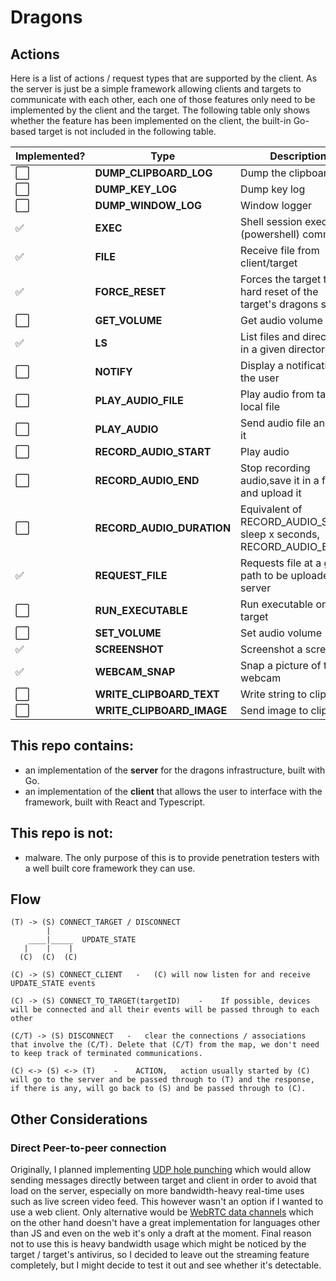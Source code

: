 # Dragons

## Actions

Here is a list of actions / request types that are supported by the client. As the server is just be a simple framework allowing clients and targets to communicate with each other, each one of those features only need to be implemented by the client and the target. The following table only shows whether the feature has been implemented on the client, the built-in Go-based target is not included in the following table.

| Implemented? | Type                      | Description                                                          |
| ------------ | ------------------------- | -------------------------------------------------------------------- |
| ⬜️          | **DUMP_CLIPBOARD_LOG**    | Dump the clipboard log                                               |
| ⬜️          | **DUMP_KEY_LOG**          | Dump key log                                                         |
| ⬜️          | **DUMP_WINDOW_LOG**       | Window logger                                                        |
| ✅           | **EXEC**                  | Shell session executes a (powershell) command                        |
| ✅           | **FILE**                  | Receive file from client/target                                      |
| ✅           | **FORCE_RESET**           | Forces the target to do a hard reset of the target's dragons service |
| ⬜️          | **GET_VOLUME**            | Get audio volume                                                     |
| ✅           | **LS**                    | List files and directories in a given directory                      |
| ⬜️          | **NOTIFY**                | Display a notification to the user                                   |
| ⬜️          | **PLAY_AUDIO_FILE**       | Play audio from target's local file                                  |
| ⬜️          | **PLAY_AUDIO**            | Send audio file and play it                                          |
| ⬜️          | **RECORD_AUDIO_START**    | Play audio                                                           |
| ⬜️          | **RECORD_AUDIO_END**      | Stop recording audio,save it in a file and upload it                 |
| ⬜️          | **RECORD_AUDIO_DURATION** | Equivalent of RECORD_AUDIO_START, sleep x seconds, RECORD_AUDIO_END  |
| ✅           | **REQUEST_FILE**          | Requests file at a given path to be uploaded to server               |
| ⬜️          | **RUN_EXECUTABLE**        | Run executable on the target                                         |
| ⬜️          | **SET_VOLUME**            | Set audio volume                                                     |
| ✅           | **SCREENSHOT**            | Screenshot a screen                                                  |
| ✅           | **WEBCAM_SNAP**           | Snap a picture of the webcam                                         |
| ⬜️          | **WRITE_CLIPBOARD_TEXT**  | Write string to clipboard                                            |
| ⬜️          | **WRITE_CLIPBOARD_IMAGE** | Send image to clipboard                                              |

## This repo contains:

- an implementation of the **server** for the dragons infrastructure, built with Go.
- an implementation of the **client** that allows the user to interface with the framework, built with React and Typescript.

## This repo is not:

- malware. The only purpose of this is to provide penetration testers with a well built core framework they can use.

## Flow

```
(T) -> (S) CONNECT_TARGET / DISCONNECT
        |
    ____|_____  UPDATE_STATE
   |    |    |
  (C)  (C)  (C)

(C) -> (S) CONNECT_CLIENT   -   (C) will now listen for and receive UPDATE_STATE events

(C) -> (S) CONNECT_TO_TARGET(targetID)    -    If possible, devices will be connected and all their events will be passed through to each other

(C/T) -> (S) DISCONNECT   -   clear the connections / associations that involve the (C/T). Delete that (C/T) from the map, we don't need to keep track of terminated communications.

(C) <-> (S) <-> (T)    -    ACTION,   action usually started by (C) will go to the server and be passed through to (T) and the response, if there is any, will go back to (S) and be passed through to (C).

```

## Other Considerations

### Direct Peer-to-peer connection

Originally, I planned implementing [UDP hole punching](https://en.wikipedia.org/wiki/UDP_hole_punching) which would allow sending
messages directly between target and client in order to avoid that load on the server, especially on more bandwidth-heavy
real-time uses such as live screen video feed. This however wasn't an option if I wanted to use a web client. Only alternative would
be [WebRTC data channels](https://developer.mozilla.org/en-US/docs/Web/API/WebRTC_API/Using_data_channels) which on the other hand
doesn't have a great implementation for languages other than JS and even on the web it's only a draft at the moment. Final reason not
to use this is heavy bandwidth usage which might be noticed by the target / target's antivirus, so I decided to leave out the streaming
feature completely, but I might decide to test it out and see whether it's detectable.
